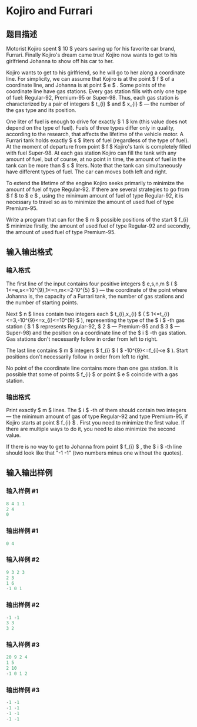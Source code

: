 # Kojiro and Furrari

## 题目描述

Motorist Kojiro spent $ 10 $ years saving up for his favorite car brand, Furrari. Finally Kojiro's dream came true! Kojiro now wants to get to his girlfriend Johanna to show off his car to her.

Kojiro wants to get to his girlfriend, so he will go to her along a coordinate line. For simplicity, we can assume that Kojiro is at the point $ f $ of a coordinate line, and Johanna is at point $ e $ . Some points of the coordinate line have gas stations. Every gas station fills with only one type of fuel: Regular-92, Premium-95 or Super-98. Thus, each gas station is characterized by a pair of integers $ t_{i} $ and $ x_{i} $ — the number of the gas type and its position.

One liter of fuel is enough to drive for exactly $ 1 $ km (this value does not depend on the type of fuel). Fuels of three types differ only in quality, according to the research, that affects the lifetime of the vehicle motor. A Furrari tank holds exactly $ s $ liters of fuel (regardless of the type of fuel). At the moment of departure from point $ f $ Kojiro's tank is completely filled with fuel Super-98. At each gas station Kojiro can fill the tank with any amount of fuel, but of course, at no point in time, the amount of fuel in the tank can be more than $ s $ liters. Note that the tank can simultaneously have different types of fuel. The car can moves both left and right.

To extend the lifetime of the engine Kojiro seeks primarily to minimize the amount of fuel of type Regular-92. If there are several strategies to go from $ f $ to $ e $ , using the minimum amount of fuel of type Regular-92, it is necessary to travel so as to minimize the amount of used fuel of type Premium-95.

Write a program that can for the $ m $ possible positions of the start $ f_{i} $ minimize firstly, the amount of used fuel of type Regular-92 and secondly, the amount of used fuel of type Premium-95.

## 输入输出格式

### 输入格式

The first line of the input contains four positive integers $ e,s,n,m $ ( $ 1<=e,s<=10^{9},1<=n,m<=2·10^{5} $ ) — the coordinate of the point where Johanna is, the capacity of a Furrari tank, the number of gas stations and the number of starting points.

Next $ n $ lines contain two integers each $ t_{i},x_{i} $ ( $ 1<=t_{i}<=3,-10^{9}<=x_{i}<=10^{9} $ ), representing the type of the $ i $ -th gas station ( $ 1 $ represents Regular-92, $ 2 $ — Premium-95 and $ 3 $ — Super-98) and the position on a coordinate line of the $ i $ -th gas station. Gas stations don't necessarily follow in order from left to right.

The last line contains $ m $ integers $ f_{i} $ ( $ -10^{9}<=f_{i}&lt;e $ ). Start positions don't necessarily follow in order from left to right.

No point of the coordinate line contains more than one gas station. It is possible that some of points $ f_{i} $ or point $ e $ coincide with a gas station.

### 输出格式

Print exactly $ m $ lines. The $ i $ -th of them should contain two integers — the minimum amount of gas of type Regular-92 and type Premium-95, if Kojiro starts at point $ f_{i} $ . First you need to minimize the first value. If there are multiple ways to do it, you need to also minimize the second value.

If there is no way to get to Johanna from point $ f_{i} $ , the $ i $ -th line should look like that "-1 -1" (two numbers minus one without the quotes).

## 输入输出样例

### 输入样例 #1

```cpp
8 4 1 1
2 4
0

```
### 输出样例 #1

```cpp
0 4

```
### 输入样例 #2

```cpp
9 3 2 3
2 3
1 6
-1 0 1

```
### 输出样例 #2

```cpp
-1 -1
3 3
3 2

```
### 输入样例 #3

```cpp
20 9 2 4
1 5
2 10
-1 0 1 2

```
### 输出样例 #3

```cpp
-1 -1
-1 -1
-1 -1
-1 -1

```
